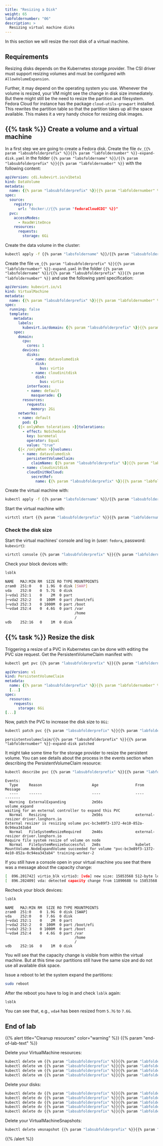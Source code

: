 ```yaml
---
title: "Resizing a Disk"
weight: 65
labfoldernumber: "06"
description: >
  Resizing virtual machine disks
---
```


In this section we will resize the root disk of a virtual machine.


## Requirements

Resizing disks depends on the Kubernetes storage provider. The CSI driver must support resizing volumes and must be configured with `AllowVolumeExpansion`.

Further, it may depend on the operating system you use. Whenever the volume is resized, your VM might see the change
in disk size immediately. But there might still be the need to resize the partition and filesystem. Fedora Cloud for instance
has the package `cloud-utils-growpart` installed. This rewrites the partition table so that the partition takes up all
the space available. This makes it a very handy choice for resizing disk images.


## {{% task %}} Create a volume and a virtual machine

In a first step we are going to create a Fedora disk. Create the file `dv_{{% param "labsubfolderprefix" %}}{{% param "labfoldernumber" %}}-expand-disk.yaml` in the folder `{{% param "labsfoldername" %}}/{{% param "labsubfolderprefix" %}}{{% param "labfoldernumber" %}}` with the following content:

```yaml
apiVersion: cdi.kubevirt.io/v1beta1
kind: DataVolume
metadata:
  name: {{% param "labsubfolderprefix" %}}{{% param "labfoldernumber" %}}-expand-disk
spec:
  source:
    registry:
      url: "docker://{{% param "fedoraCloudCDI" %}}"
  pvc:
    accessModes:
      - ReadWriteOnce
    resources:
      requests:
        storage: 6Gi
```

Create the data volume in the cluster:

```bash
kubectl apply -f {{% param "labsfoldername" %}}/{{% param "labsubfolderprefix" %}}{{% param "labfoldernumber" %}}/dv_{{% param "labsubfolderprefix" %}}{{% param "labfoldernumber" %}}-expand-disk.yaml --namespace=$USER
```

Create the file `vm_{{% param "labsubfolderprefix" %}}{{% param "labfoldernumber" %}}-expand.yaml` in the folder `{{% param "labsfoldername" %}}/{{% param "labsubfolderprefix" %}}{{% param "labfoldernumber" %}}` and use the following yaml specification:

```yaml
apiVersion: kubevirt.io/v1
kind: VirtualMachine
metadata:
  name: {{% param "labsubfolderprefix" %}}{{% param "labfoldernumber" %}}-expand
spec:
  running: false
  template:
    metadata:
      labels:
        kubevirt.io/domain: {{% param "labsubfolderprefix" %}}{{% param "labfoldernumber" %}}-expand
    spec:
      domain:
        cpu:
          cores: 1
        devices:
          disks:
            - name: datavolumedisk
              disk:
                bus: virtio
            - name: cloudinitdisk
              disk:
                bus: virtio
          interfaces:
          - name: default
            masquerade: {}
        resources:
          requests:
            memory: 2Gi
      networks:
      - name: default
        pod: {}
      {{< onlyWhen tolerations >}}tolerations:
        - effect: NoSchedule
          key: baremetal
          operator: Equal
          value: "true"
      {{< /onlyWhen >}}volumes:
        - name: datavolumedisk
          persistentVolumeClaim:
            claimName: {{% param "labsubfolderprefix" %}}{{% param "labfoldernumber" %}}-expand-disk
        - name: cloudinitdisk
          cloudInitNoCloud:
            secretRef:
              name: {{% param "labsubfolderprefix" %}}{{% param "labfoldernumber" %}}-cloudinit
```

Create the virtual machine with:

```bash
kubectl apply -f {{% param "labsfoldername" %}}/{{% param "labsubfolderprefix" %}}{{% param "labfoldernumber" %}}/vm_{{% param "labsubfolderprefix" %}}{{% param "labfoldernumber" %}}-expand.yaml --namespace=$USER
```

Start the virtual machine with:

```bash
virtctl start {{% param "labsubfolderprefix" %}}{{% param "labfoldernumber" %}}-expand --namespace=$USER
```


### Check the disk size

Start the virtual machines' console and log in (user: `fedora`, password: `kubevirt`):

```bash
virtctl console {{% param "labsubfolderprefix" %}}{{% param "labfoldernumber" %}}-expand --namespace=$USER
```

Check your block devices with:

```bash
lsblk
```

```bash
NAME   MAJ:MIN RM  SIZE RO TYPE MOUNTPOINTS
zram0  251:0    0  1.9G  0 disk [SWAP]
vda    252:0    0  5.7G  0 disk 
├─vda1 252:1    0    2M  0 part 
├─vda2 252:2    0  100M  0 part /boot/efi
├─vda3 252:3    0 1000M  0 part /boot
└─vda4 252:4    0  4.6G  0 part /var
                                /home
                                /
vdb    252:16   0    1M  0 disk
```


## {{% task %}} Resize the disk

Triggering a resize of a PVC in Kubernetes can be done with editing the PVC size request. Get the PersistentVolumeClaim manifest with:

```bash
kubectl get pvc {{% param "labsubfolderprefix" %}}{{% param "labfoldernumber" %}}-expand-disk -o yaml --namespace=$USER
```

```yaml
apiVersion: v1
kind: PersistentVolumeClaim
metadata:
  name: {{% param "labsubfolderprefix" %}}{{% param "labfoldernumber" %}}-expand-disk
  [...]
spec:
  resources:
    requests:
      storage: 6Gi
[...]
```

Now, patch the PVC to increase the disk size to `8Gi`:

```bash
kubectl patch pvc {{% param "labsubfolderprefix" %}}{{% param "labfoldernumber" %}}-expand-disk --type='json' -p='[{"op": "replace", "path": "/spec/resources/requests/storage", "value":"8Gi"}]' --namespace=$USER
```

```
persistentvolumeclaim/{{% param "labsubfolderprefix" %}}{{% param "labfoldernumber" %}}-expand-disk patched
```

It might take some time for the storage provider to resize the persistent volume. You can see details about the process
in the events section when describing the PersistentVolumeClaim resource:

```bash
kubectl describe pvc {{% param "labsubfolderprefix" %}}{{% param "labfoldernumber" %}}-expand-disk --namespace=$USER
```

```
Events:
  Type     Reason                       Age                 From                                                                                      Message
  ----     ------                       ----                ----                                                                                      -------
  Warning  ExternalExpanding            2m56s               volume_expand                                                                             waiting for an external controller to expand this PVC
  Normal   Resizing                     2m56s               external-resizer driver.longhorn.io                                                       External resizer is resizing volume pvc-bc3e89f3-1372-4e10-852a-0c94ea343ab4
  Normal   FileSystemResizeRequired     2m46s               external-resizer driver.longhorn.io                                                       Require file system resize of volume on node
  Normal   FileSystemResizeSuccessful   2m8s                kubelet                                                                                   MountVolume.NodeExpandVolume succeeded for volume "pvc-bc3e89f3-1372-4e10-852a-0c94ea343ab4" training-worker-2
```

If you still have a console open in your virtual machine you see that there was a message about the capacity change:

```bash
[  896.201742] virtio_blk virtio3: [vda] new size: 15853568 512-byte logical blocks (8.12 GB/7.56 GiB)
[  896.202409] vda: detected capacity change from 11890688 to 15853568
```

Recheck your block devices:

```bash
lsblk
```

```
NAME   MAJ:MIN RM  SIZE RO TYPE MOUNTPOINTS
zram0  251:0    0  1.9G  0 disk [SWAP]
vda    252:0    0  7.6G  0 disk 
├─vda1 252:1    0    2M  0 part 
├─vda2 252:2    0  100M  0 part /boot/efi
├─vda3 252:3    0 1000M  0 part /boot
└─vda4 252:4    0  4.6G  0 part /var
                                /home
                                /
vdb    252:16   0    1M  0 disk
```

You will see that the capacity change is visible from within the virtual machine. But at this time our partitions still
have the same size and do not use all available disk space.

Issue a reboot to let the system expand the partitions:

```bash
sudo reboot
```

After the reboot you have to log in and check `lsblk` again:
 
```bash
lsblk
```

You can see that, e.g., `vda4` has been resized from `5.7G` to `7.6G`.


## End of lab

{{% alert title="Cleanup resources" color="warning" %}}  {{% param "end-of-lab-text" %}}

Delete your VirtualMachine resources:

```bash
kubectl delete vm {{% param "labsubfolderprefix" %}}{{% param "labfoldernumber" %}}-storage --namespace=$USER
kubectl delete vm {{% param "labsubfolderprefix" %}}{{% param "labfoldernumber" %}}-cirros --namespace=$USER
kubectl delete vm {{% param "labsubfolderprefix" %}}{{% param "labfoldernumber" %}}-snapshot --namespace=$USER
kubectl delete vm {{% param "labsubfolderprefix" %}}{{% param "labfoldernumber" %}}-expand --namespace=$USER
```

Delete your disks:

```bash
kubectl delete dv {{% param "labsubfolderprefix" %}}{{% param "labfoldernumber" %}}-fs-disk --namespace=$USER
kubectl delete dv {{% param "labsubfolderprefix" %}}{{% param "labfoldernumber" %}}-block-disk --namespace=$USER
kubectl delete dv {{% param "labsubfolderprefix" %}}{{% param "labfoldernumber" %}}-cirros-disk --namespace=$USER
kubectl delete dv {{% param "labsubfolderprefix" %}}{{% param "labfoldernumber" %}}-expand-disk --namespace=$USER
kubectl delete dv {{% param "labsubfolderprefix" %}}{{% param "labfoldernumber" %}}-hotplug-disk --namespace=$USER
```

Delete your VirtualMachineSnapshots:

```bash
kubectl delete vmsnapshot {{% param "labsubfolderprefix" %}}{{% param "labfoldernumber" %}}-snapshot-snap --namespace=$USER
```

{{% /alert %}}
